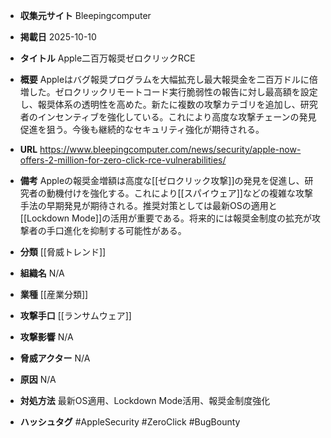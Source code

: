 - **収集元サイト**
Bleepingcomputer

- **掲載日**
2025-10-10

- **タイトル**
Apple二百万報奨ゼロクリックRCE

- **概要**
Appleはバグ報奨プログラムを大幅拡充し最大報奨金を二百万ドルに倍増した。ゼロクリックリモートコード実行脆弱性の報告に対し最高額を設定し、報奨体系の透明性を高めた。新たに複数の攻撃カテゴリを追加し、研究者のインセンティブを強化している。これにより高度な攻撃チェーンの発見促進を狙う。今後も継続的なセキュリティ強化が期待される。

- **URL**
https://www.bleepingcomputer.com/news/security/apple-now-offers-2-million-for-zero-click-rce-vulnerabilities/

- **備考**
Appleの報奨金増額は高度な[[ゼロクリック攻撃]]の発見を促進し、研究者の動機付けを強化する。これにより[[スパイウェア]]などの複雑な攻撃手法の早期発見が期待される。推奨対策としては最新OSの適用と[[Lockdown Mode]]の活用が重要である。将来的には報奨金制度の拡充が攻撃者の手口進化を抑制する可能性がある。

- **分類**
[[脅威トレンド]]

- **組織名**
N/A

- **業種**
[[産業分類]]

- **攻撃手口**
[[ランサムウェア]]

- **攻撃影響**
N/A

- **脅威アクター**
N/A

- **原因**
N/A

- **対処方法**
最新OS適用、Lockdown Mode活用、報奨金制度強化

- **ハッシュタグ**
#AppleSecurity #ZeroClick #BugBounty
